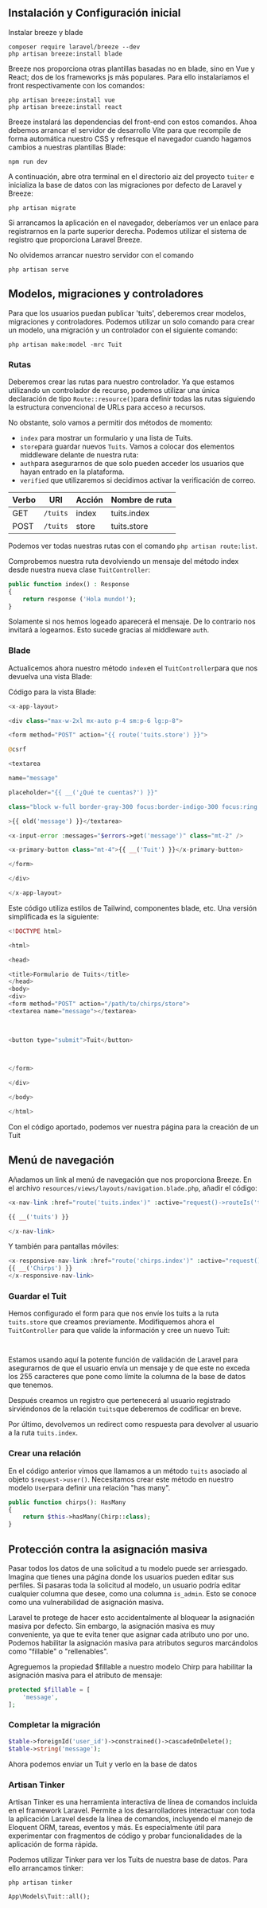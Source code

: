 
## Instalación y Configuración inicial

Instalar breeze y blade
```shell
composer require laravel/breeze --dev
php artisan breeze:install blade
```

Breeze nos proporciona otras plantillas basadas no en blade, sino en Vue y React; dos de los frameworks js más populares. Para ello instalaríamos el front respectivamente con los comandos:

```
php artisan breeze:install vue
php artisan breeze:install react
```

Breeze instalará las dependencias del front-end con estos comandos. Ahoa debemos arrancar el servidor de desarrollo Vite para que recompile de forma automática nuestro CSS y refresque el navegador cuando hagamos cambios a nuestras plantillas Blade:

```shell
npm run dev
```

A continuación, abre otra terminal en el directorio aiz del proyecto `tuiter` e inicializa la base de datos con las migraciones por defecto de Laravel y Breeze:

```
php artisan migrate
```

Si arrancamos la aplicación en el navegador, deberíamos ver un enlace para registrarnos en la parte superior derecha. Podemos utilizar el sistema de registro que proporciona Laravel Breeze.

No olvidemos arrancar nuestro servidor con el comando

```
php artisan serve
```

## Modelos, migraciones y controladores

Para que los usuarios puedan publicar 'tuits', deberemos crear modelos, migraciones y controladores. Podemos utilizar un solo comando para crear un modelo, una migración y un controlador con el siguiente comando:

```
php artisan make:model -mrc Tuit
```

### Rutas
Deberemos crear las rutas para nuestro controlador. Ya que estamos utilizando un controlador de recurso, podemos utilizar una única declaración de tipo `Route::resource()`para definir todas las rutas siguiendo la estructura convencional de URLs para acceso a recursos.

No obstante, solo vamos a permitir dos métodos de momento:
- `index` para mostrar un formulario y una lista de Tuits.
- `store`para guardar nuevos `Tuits`.
Vamos a colocar dos elementos middleware delante de nuestra ruta:
- `auth`para asegurarnos de que solo pueden acceder los usuarios que hayan entrado en la plataforma.
- `verified` que utilizaremos  si decidimos activar la verificación de correo.

|Verbo |URI|Acción |Nombre de ruta |
|---|---|---|---|
|GET|`/tuits` |index|tuits.index |
|POST|`/tuits` |store|tuits.store |

Podemos ver todas nuestras rutas con  el comando `php artisan route:list`.

Comprobemos nuestra ruta devolviendo un mensaje del método index desde nuestra nueva clase `TuitController`:

```php
public function index() : Response
{
	return response ('Hola mundo!');
}
```

Solamente si nos hemos logeado aparecerá el mensaje. De lo contrario nos invitará a logearnos. Esto sucede gracias al middleware `auth`.

### Blade

Actualicemos ahora nuestro método `index`en el `TuitController`para que nos devuelva una vista Blade:


Código para la vista Blade:

```php
<x-app-layout>

<div class="max-w-2xl mx-auto p-4 sm:p-6 lg:p-8">

<form method="POST" action="{{ route('tuits.store') }}">

@csrf

<textarea

name="message"

placeholder="{{ __('¿Qué te cuentas?') }}"

class="block w-full border-gray-300 focus:border-indigo-300 focus:ring focus:ring-indigo-200 focus:ring-opacity-50 rounded-md shadow-sm"

>{{ old('message') }}</textarea>

<x-input-error :messages="$errors->get('message')" class="mt-2" />

<x-primary-button class="mt-4">{{ __('Tuit') }}</x-primary-button>

</form>

</div>

</x-app-layout>
```

Este código utiliza estilos de Tailwind, componentes blade, etc. Una versión simplificada es la siguiente:

```php
<!DOCTYPE html>

<html>

<head>

<title>Formulario de Tuits</title>
</head>
<body>
<div>
<form method="POST" action="/path/to/chirps/store">
<textarea name="message"></textarea>

  

<button type="submit">Tuit</button>

  

</form>

</div>

</body>

</html>
```

Con el código aportado, podemos ver nuestra página para la creación de un Tuit

## Menú de navegación

Añadamos un link al menú de navegación que nos proporciona Breeze.  En el archivo `resources/views/layouts/navigation.blade.php`, añadir el código:

```php
<x-nav-link :href="route('tuits.index')" :active="request()->routeIs('tuits.index')">

{{ __('tuits') }}

</x-nav-link>
```

Y también para pantallas móviles:

```php
<x-responsive-nav-link :href="route('chirps.index')" :active="request()->routeIs('chirps.index')">
{{ __('Chirps') }}
</x-responsive-nav-link>
```

### Guardar el Tuit

Hemos configurado el form para que nos envíe los tuits a la ruta `tuits.store` que creamos previamente. Modifiquemos ahora el `TuitController` para que valide la información y cree un nuevo Tuit:

```php



```

Estamos usando aquí la potente función de validación de Laravel para asegurarnos de que el usuario envía un mensaje y de que este no exceda los 255 caracteres que pone como límite la columna de la base de datos que tenemos.

Después creamos un registro que pertenecerá al usuario registrado sirviéndonos de la relación `tuits`que deberemos de codificar en breve.

Por último, devolvemos un redirect como respuesta para devolver al usuario a la ruta `tuits.index`.

### Crear una relación

En el código anterior vimos que llamamos a un método `tuits` asociado al objeto `$request->user()`. Necesitamos crear este método en nuestro modelo `User`para definir una relación "has many".

```php
public function chirps(): HasMany
{
	return $this->hasMany(Chirp::class);
}
```

## Protección contra la asignación masiva

Pasar todos los datos de una solicitud a tu modelo puede ser arriesgado. Imagina que tienes una página donde los usuarios pueden editar sus perfiles. Si pasaras toda la solicitud al modelo, un usuario podría editar cualquier columna que desee, como una columna `is_admin`. Esto se conoce como una vulnerabilidad de asignación masiva.

Laravel te protege de hacer esto accidentalmente al bloquear la asignación masiva por defecto. Sin embargo, la asignación masiva es muy conveniente, ya que te evita tener que asignar cada atributo uno por uno. Podemos habilitar la asignación masiva para atributos seguros marcándolos como "fillable" o "rellenables".

Agreguemos la propiedad $fillable a nuestro modelo Chirp para habilitar la asignación masiva para el atributo de mensaje:

```php
protected $fillable = [
	'message',
];
```

### Completar la migración

```php
$table->foreignId('user_id')->constrained()->cascadeOnDelete();
$table->string('message');
```

Ahora podemos enviar un Tuit y verlo en la base de datos


### Artisan Tinker
Artisan Tinker es una herramienta interactiva de línea de comandos incluida en el framework Laravel. Permite a los desarrolladores interactuar con toda la aplicación Laravel desde la línea de comandos, incluyendo el manejo de Eloquent ORM, tareas, eventos y más. Es especialmente útil para experimentar con fragmentos de código y probar funcionalidades de la aplicación de forma rápida.

Podemos utilizar Tinker para ver los Tuits de nuestra base de datos. Para ello arrancamos tinker:

```
php artisan tinker
```

```
App\Models\Tuit::all();
```
